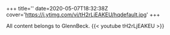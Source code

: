 +++
title=''
date=2020-05-07T18:32:38Z
cover='https://i.ytimg.com/vi/tH2rLjEAKEU/hqdefault.jpg'
+++

All content belongs to GlennBeck.
{{< youtube tH2rLjEAKEU >}}
